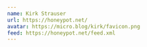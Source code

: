 ```yaml
---
name: Kirk Strauser
url: https://honeypot.net/
avatar: https://micro.blog/kirk/favicon.png
feed: https://honeypot.net/feed.xml
---
```

